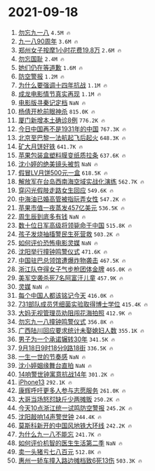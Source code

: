 # 2021-09-18

1. [勿忘九一八](https://s.weibo.com/weibo?q=%23%E5%8B%BF%E5%BF%98%E4%B9%9D%E4%B8%80%E5%85%AB%23&Refer=top) `4.5M 🔥`
1. [九一八90周年](https://s.weibo.com/weibo?q=%23%E4%B9%9D%E4%B8%80%E5%85%AB90%E5%91%A8%E5%B9%B4%23&Refer=top) `3.6M 🔥`
1. [郑州女子按摩1小时花费19.8万](https://s.weibo.com/weibo?q=%23%E9%83%91%E5%B7%9E%E5%A5%B3%E5%AD%90%E6%8C%89%E6%91%A91%E5%B0%8F%E6%97%B6%E8%8A%B1%E8%B4%B919.8%E4%B8%87%23&Refer=top) `2.6M 🔥`
1. [勿忘国耻](https://s.weibo.com/weibo?q=%23%E5%8B%BF%E5%BF%98%E5%9B%BD%E8%80%BB%23&Refer=top) `2.4M 🔥`
1. [她们仍在等道歉](https://s.weibo.com/weibo?q=%23%E5%A5%B9%E4%BB%AC%E4%BB%8D%E5%9C%A8%E7%AD%89%E9%81%93%E6%AD%89%23&Refer=top) `1.6M 🔥`
1. [防空警报](https://s.weibo.com/weibo?q=%E9%98%B2%E7%A9%BA%E8%AD%A6%E6%8A%A5&Refer=top) `1.2M 🔥`
1. [为什么要强调十四年抗战](https://s.weibo.com/weibo?q=%23%E4%B8%BA%E4%BB%80%E4%B9%88%E8%A6%81%E5%BC%BA%E8%B0%83%E5%8D%81%E5%9B%9B%E5%B9%B4%E6%8A%97%E6%88%98%23&Refer=top) `1.1M 🔥`
1. [成龙电影情节真实再现](https://s.weibo.com/weibo?q=%23%E6%88%90%E9%BE%99%E7%94%B5%E5%BD%B1%E6%83%85%E8%8A%82%E7%9C%9F%E5%AE%9E%E5%86%8D%E7%8E%B0%23&Refer=top) `1.1M 🔥`
1. [电影版寻秦记定档](https://s.weibo.com/weibo?q=%23%E7%94%B5%E5%BD%B1%E7%89%88%E5%AF%BB%E7%A7%A6%E8%AE%B0%E5%AE%9A%E6%A1%A3%23&Refer=top) `NaN 🔥`
1. [杨倩开枪前眼神杀](https://s.weibo.com/weibo?q=%23%E6%9D%A8%E5%80%A9%E5%BC%80%E6%9E%AA%E5%89%8D%E7%9C%BC%E7%A5%9E%E6%9D%80%23&Refer=top) `815.0K 🔥`
1. [厦门新增本土确诊8例](https://s.weibo.com/weibo?q=%23%E5%8E%A6%E9%97%A8%E6%96%B0%E5%A2%9E%E6%9C%AC%E5%9C%9F%E7%A1%AE%E8%AF%8A8%E4%BE%8B%23&Refer=top) `776.2K 🔥`
1. [今日中国再不是1931年的中国](https://s.weibo.com/weibo?q=%23%E4%BB%8A%E6%97%A5%E4%B8%AD%E5%9B%BD%E5%86%8D%E4%B8%8D%E6%98%AF1931%E5%B9%B4%E7%9A%84%E4%B8%AD%E5%9B%BD%23&Refer=top) `767.3K 🔥`
1. [北京至巴黎一法航起飞后起火](https://s.weibo.com/weibo?q=%23%E5%8C%97%E4%BA%AC%E8%87%B3%E5%B7%B4%E9%BB%8E%E4%B8%80%E6%B3%95%E8%88%AA%E8%B5%B7%E9%A3%9E%E5%90%8E%E8%B5%B7%E7%81%AB%23&Refer=top) `648.3K 🔥`
1. [矿大月饼好铁](https://s.weibo.com/weibo?q=%23%E7%9F%BF%E5%A4%A7%E6%9C%88%E9%A5%BC%E5%A5%BD%E9%93%81%23&Refer=top) `641.7K 🔥`
1. [苹果包装盒塑料膜变纸质拉条](https://s.weibo.com/weibo?q=%23%E8%8B%B9%E6%9E%9C%E5%8C%85%E8%A3%85%E7%9B%92%E5%A1%91%E6%96%99%E8%86%9C%E5%8F%98%E7%BA%B8%E8%B4%A8%E6%8B%89%E6%9D%A1%23&Refer=top) `637.6K 🔥`
1. [沈小婷的绝美镜头被剪](https://s.weibo.com/weibo?q=%E6%B2%88%E5%B0%8F%E5%A9%B7%E7%9A%84%E7%BB%9D%E7%BE%8E%E9%95%9C%E5%A4%B4%E8%A2%AB%E5%89%AA&Refer=top) `NaN 🔥`
1. [假冒LV月饼500元一盒](https://s.weibo.com/weibo?q=%23%E5%81%87%E5%86%92LV%E6%9C%88%E9%A5%BC500%E5%85%83%E4%B8%80%E7%9B%92%23&Refer=top) `618.5K 🔥`
1. [解放军在台岛西南海空域实战化演练](https://s.weibo.com/weibo?q=%23%E8%A7%A3%E6%94%BE%E5%86%9B%E5%9C%A8%E5%8F%B0%E5%B2%9B%E8%A5%BF%E5%8D%97%E6%B5%B7%E7%A9%BA%E5%9F%9F%E5%AE%9E%E6%88%98%E5%8C%96%E6%BC%94%E7%BB%83%23&Refer=top) `562.7K 🔥`
1. [穿闪光假肢走路女生回应](https://s.weibo.com/weibo?q=%23%E7%A9%BF%E9%97%AA%E5%85%89%E5%81%87%E8%82%A2%E8%B5%B0%E8%B7%AF%E5%A5%B3%E7%94%9F%E5%9B%9E%E5%BA%94%23&Refer=top) `549.6K 🔥`
1. [中海油已婚高管被指玩弄女性](https://s.weibo.com/weibo?q=%23%E4%B8%AD%E6%B5%B7%E6%B2%B9%E5%B7%B2%E5%A9%9A%E9%AB%98%E7%AE%A1%E8%A2%AB%E6%8C%87%E7%8E%A9%E5%BC%84%E5%A5%B3%E6%80%A7%23&Refer=top) `547.2K 🔥`
1. [苹果市值一夜蒸发457亿美元](https://s.weibo.com/weibo?q=%23%E8%8B%B9%E6%9E%9C%E5%B8%82%E5%80%BC%E4%B8%80%E5%A4%9C%E8%92%B8%E5%8F%91457%E4%BA%BF%E7%BE%8E%E5%85%83%23&Refer=top) `536.5K 🔥`
1. [周生辰到底多有钱](https://s.weibo.com/weibo?q=%23%E5%91%A8%E7%94%9F%E8%BE%B0%E5%88%B0%E5%BA%95%E5%A4%9A%E6%9C%89%E9%92%B1%23&Refer=top) `NaN 🔥`
1. [数十位日军高级将领毙命于中国](https://s.weibo.com/weibo?q=%23%E6%95%B0%E5%8D%81%E4%BD%8D%E6%97%A5%E5%86%9B%E9%AB%98%E7%BA%A7%E5%B0%86%E9%A2%86%E6%AF%99%E5%91%BD%E4%BA%8E%E4%B8%AD%E5%9B%BD%23&Refer=top) `515.8K 🔥`
1. [孩子发烧抽搐警民生死营救](https://s.weibo.com/weibo?q=%23%E5%AD%A9%E5%AD%90%E5%8F%91%E7%83%A7%E6%8A%BD%E6%90%90%E8%AD%A6%E6%B0%91%E7%94%9F%E6%AD%BB%E8%90%A5%E6%95%91%23&Refer=top) `503.2K 🔥`
1. [如何评价恐怖电影灵媒](https://s.weibo.com/weibo?q=%23%E5%A6%82%E4%BD%95%E8%AF%84%E4%BB%B7%E6%81%90%E6%80%96%E7%94%B5%E5%BD%B1%E7%81%B5%E5%AA%92%23&Refer=top) `NaN 🔥`
1. [沈阳举行撞钟鸣警仪式](https://s.weibo.com/weibo?q=%23%E6%B2%88%E9%98%B3%E4%B8%BE%E8%A1%8C%E6%92%9E%E9%92%9F%E9%B8%A3%E8%AD%A6%E4%BB%AA%E5%BC%8F%23&Refer=top) `471.6K 🔥`
1. [中国驻巴总领馆遭爆炸物袭击](https://s.weibo.com/weibo?q=%23%E4%B8%AD%E5%9B%BD%E9%A9%BB%E5%B7%B4%E6%80%BB%E9%A2%86%E9%A6%86%E9%81%AD%E7%88%86%E7%82%B8%E7%89%A9%E8%A2%AD%E5%87%BB%23&Refer=top) `467.5K 🔥`
1. [浙江队夺得女子气步枪团体金牌](https://s.weibo.com/weibo?q=%23%E6%B5%99%E6%B1%9F%E9%98%9F%E5%A4%BA%E5%BE%97%E5%A5%B3%E5%AD%90%E6%B0%94%E6%AD%A5%E6%9E%AA%E5%9B%A2%E4%BD%93%E9%87%91%E7%89%8C%23&Refer=top) `465.0K 🔥`
1. [美军空袭杀死7名阿富汗儿童](https://s.weibo.com/weibo?q=%23%E7%BE%8E%E5%86%9B%E7%A9%BA%E8%A2%AD%E6%9D%80%E6%AD%BB7%E5%90%8D%E9%98%BF%E5%AF%8C%E6%B1%97%E5%84%BF%E7%AB%A5%23&Refer=top) `457.9K 🔥`
1. [灵媒](https://s.weibo.com/weibo?q=%E7%81%B5%E5%AA%92&Refer=top) `NaN 🔥`
1. [每个中国人都该铭记今天](https://s.weibo.com/weibo?q=%23%E6%AF%8F%E4%B8%AA%E4%B8%AD%E5%9B%BD%E4%BA%BA%E9%83%BD%E8%AF%A5%E9%93%AD%E8%AE%B0%E4%BB%8A%E5%A4%A9%23&Refer=top) `416.0K 🔥`
1. [731部队成员凭细菌实验取得博士学位](https://s.weibo.com/weibo?q=%23731%E9%83%A8%E9%98%9F%E6%88%90%E5%91%98%E5%87%AD%E7%BB%86%E8%8F%8C%E5%AE%9E%E9%AA%8C%E5%8F%96%E5%BE%97%E5%8D%9A%E5%A3%AB%E5%AD%A6%E4%BD%8D%23&Refer=top) `415.4K 🔥`
1. [大妈无视管理员劝阻闯花海拍照](https://s.weibo.com/weibo?q=%23%E5%A4%A7%E5%A6%88%E6%97%A0%E8%A7%86%E7%AE%A1%E7%90%86%E5%91%98%E5%8A%9D%E9%98%BB%E9%97%AF%E8%8A%B1%E6%B5%B7%E6%8B%8D%E7%85%A7%23&Refer=top) `412.9K 🔥`
1. [勿忘九一八撞钟鸣警仪式](https://s.weibo.com/weibo?q=%23%E5%8B%BF%E5%BF%98%E4%B9%9D%E4%B8%80%E5%85%AB%E6%92%9E%E9%92%9F%E9%B8%A3%E8%AD%A6%E4%BB%AA%E5%BC%8F%23&Refer=top) `356.8K 🔥`
1. [广西陆川回应要求统计未娶媳妇人数](https://s.weibo.com/weibo?q=%23%E5%B9%BF%E8%A5%BF%E9%99%86%E5%B7%9D%E5%9B%9E%E5%BA%94%E8%A6%81%E6%B1%82%E7%BB%9F%E8%AE%A1%E6%9C%AA%E5%A8%B6%E5%AA%B3%E5%A6%87%E4%BA%BA%E6%95%B0%23&Refer=top) `355.1K 🔥`
1. [男子为一个承诺辗转30年](https://s.weibo.com/weibo?q=%23%E7%94%B7%E5%AD%90%E4%B8%BA%E4%B8%80%E4%B8%AA%E6%89%BF%E8%AF%BA%E8%BE%97%E8%BD%AC30%E5%B9%B4%23&Refer=top) `341.5K 🔥`
1. [9月18日9时18分9路18街](https://s.weibo.com/weibo?q=%239%E6%9C%8818%E6%97%A59%E6%97%B618%E5%88%869%E8%B7%AF18%E8%A1%97%23&Refer=top) `336.5K 🔥`
1. [一生一世的节奏感](https://s.weibo.com/weibo?q=%23%E4%B8%80%E7%94%9F%E4%B8%80%E4%B8%96%E7%9A%84%E8%8A%82%E5%A5%8F%E6%84%9F%23&Refer=top) `NaN 🔥`
1. [沈小婷姻缘舞台直拍](https://s.weibo.com/weibo?q=%23%E6%B2%88%E5%B0%8F%E5%A9%B7%E5%A7%BB%E7%BC%98%E8%88%9E%E5%8F%B0%E7%9B%B4%E6%8B%8D%23&Refer=top) `NaN 🔥`
1. [14响警世钟寓意抗战14年](https://s.weibo.com/weibo?q=%2314%E5%93%8D%E8%AD%A6%E4%B8%96%E9%92%9F%E5%AF%93%E6%84%8F%E6%8A%97%E6%88%9814%E5%B9%B4%23&Refer=top) `301.2K 🔥`
1. [iPhone13](https://s.weibo.com/weibo?q=iPhone13&Refer=top) `292.1K 🔥`
1. [康辉呼吁更多人参与志愿服务](https://s.weibo.com/weibo?q=%23%E5%BA%B7%E8%BE%89%E5%91%BC%E5%90%81%E6%9B%B4%E5%A4%9A%E4%BA%BA%E5%8F%82%E4%B8%8E%E5%BF%97%E6%84%BF%E6%9C%8D%E5%8A%A1%23&Refer=top) `261.0K 🔥`
1. [大哥当场怒怼缺斤少两摊贩](https://s.weibo.com/weibo?q=%23%E5%A4%A7%E5%93%A5%E5%BD%93%E5%9C%BA%E6%80%92%E6%80%BC%E7%BC%BA%E6%96%A4%E5%B0%91%E4%B8%A4%E6%91%8A%E8%B4%A9%23&Refer=top) `250.2K 🔥`
1. [今天10点浙江统一试鸣防空警报](https://s.weibo.com/weibo?q=%23%E4%BB%8A%E5%A4%A910%E7%82%B9%E6%B5%99%E6%B1%9F%E7%BB%9F%E4%B8%80%E8%AF%95%E9%B8%A3%E9%98%B2%E7%A9%BA%E8%AD%A6%E6%8A%A5%23&Refer=top) `245.2K 🔥`
1. [沈阳敲响14声警世钟](https://s.weibo.com/weibo?q=%23%E6%B2%88%E9%98%B3%E6%95%B2%E5%93%8D14%E5%A3%B0%E8%AD%A6%E4%B8%96%E9%92%9F%23&Refer=top) `244.4K 🔥`
1. [莫斯科新开的中国风地铁大环线](https://s.weibo.com/weibo?q=%23%E8%8E%AB%E6%96%AF%E7%A7%91%E6%96%B0%E5%BC%80%E7%9A%84%E4%B8%AD%E5%9B%BD%E9%A3%8E%E5%9C%B0%E9%93%81%E5%A4%A7%E7%8E%AF%E7%BA%BF%23&Refer=top) `242.2K 🔥`
1. [为什么九一八不能忘](https://s.weibo.com/weibo?q=%23%E4%B8%BA%E4%BB%80%E4%B9%88%E4%B9%9D%E4%B8%80%E5%85%AB%E4%B8%8D%E8%83%BD%E5%BF%98%23&Refer=top) `241.7K 🔥`
1. [如何评价机智的医生生活第二季](https://s.weibo.com/weibo?q=%23%E5%A6%82%E4%BD%95%E8%AF%84%E4%BB%B7%E6%9C%BA%E6%99%BA%E7%9A%84%E5%8C%BB%E7%94%9F%E7%94%9F%E6%B4%BB%E7%AC%AC%E4%BA%8C%E5%AD%A3%23&Refer=top) `NaN 🔥`
1. [卖一头猪亏七八百元](https://s.weibo.com/weibo?q=%23%E5%8D%96%E4%B8%80%E5%A4%B4%E7%8C%AA%E4%BA%8F%E4%B8%83%E5%85%AB%E7%99%BE%E5%85%83%23&Refer=top) `512.8K 🔥`
1. [惠州一轿车撞入路边摊档致6死13伤](https://s.weibo.com/weibo?q=%23%E6%83%A0%E5%B7%9E%E4%B8%80%E8%BD%BF%E8%BD%A6%E6%92%9E%E5%85%A5%E8%B7%AF%E8%BE%B9%E6%91%8A%E6%A1%A3%E8%87%B46%E6%AD%BB13%E4%BC%A4%23&Refer=top) `503.3K 🔥`
